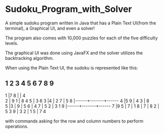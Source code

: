 # Sudoku_Program_with_Solver
A simple sudoku program written in Java that has a Plain Text UI(from the terminal), a Graphical UI, and even a solver!

The program also comes with 10,000 puzzles for each of the five difficulty levels.

The graphical UI was done using JavaFX and the solver utilizes the backtracking algorithm.

When using the Plain Text UI, the sudoku is represented like this:

   1 2 3   4 5 6   7 8 9
   ---------------------
1 |7 8   |       |   4  
2 |  9 1 | 8 4 5 |   3 6
3 |4     | 2   7 | 5   8
  |------+-------+------
4 |5   9 | 4   3 | 8    
5 |3     | 9     |     5
6 |  4 7 | 5 2   | 3 1 9
  |------+-------+------
7 |9 5   | 7     |     1
8 |  7   |   8 2 |   5 3
9 |  3 2 | 1 5   |   7 4

with commands asking for the row and column numbers to perform operations.
